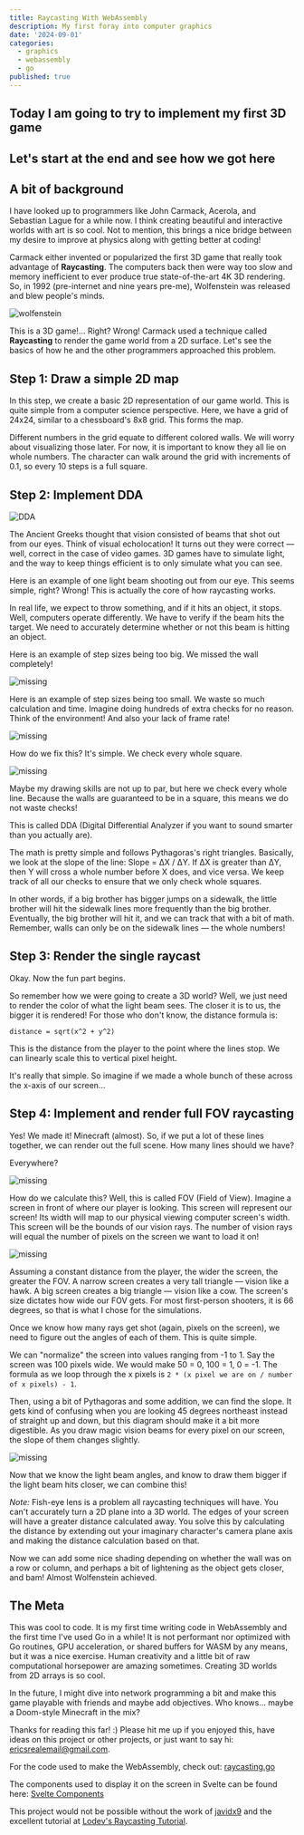 ```yaml
---
title: Raycasting With WebAssembly
description: My first foray into computer graphics
date: '2024-09-01'
categories:
  - graphics
  - webassembly
  - go
published: true
---
```


<script>
  import Step1 from './raycasting-tutorial/TwoDMap.svelte';
  import Step2 from './raycasting-tutorial/DDA.svelte';
  import Step3 from './raycasting-tutorial/SingleRaycast.svelte';
  import Step4 from './raycasting-tutorial/FullFOV.svelte';
</script>

## **Today I am going to try to implement my first 3D game**

## Let's start at the end and see how we got here

<Step4 />

## A bit of background

I have looked up to programmers like John Carmack, Acerola, and Sebastian Lague for a while now. I think creating beautiful and interactive worlds with art is so cool. Not to mention, this brings a nice bridge between my desire to improve at physics along with getting better at coding!

Carmack either invented or popularized the first 3D game that really took advantage of **Raycasting**. The computers back then were way too slow and memory inefficient to ever produce true state-of-the-art 4K 3D rendering. So, in 1992 (pre-internet and nine years pre-me), Wolfenstein was released and blew people's minds.

![wolfenstein](/raycasting/wolf.gif)

This is a 3D game!... Right? Wrong! Carmack used a technique called **Raycasting** to render the game world from a 2D surface. Let's see the basics of how he and the other programmers approached this problem.

## Step 1: Draw a simple 2D map

In this step, we create a basic 2D representation of our game world. This is quite simple from a computer science perspective. Here, we have a grid of 24x24, similar to a chessboard's 8x8 grid. This forms the map.
<Step1 />

Different numbers in the grid equate to different colored walls. We will worry about visualizing those later. For now, it is important to know they all lie on whole numbers. The character can walk around the grid with increments of 0.1, so every 10 steps is a full square.

## Step 2: Implement DDA

![DDA](/raycasting/greek_vision.jpg)

The Ancient Greeks thought that vision consisted of beams that shot out from our eyes. Think of visual echolocation! It turns out they were correct — well, correct in the case of video games. 3D games have to simulate light, and the way to keep things efficient is to only simulate what you can see.

<Step2 />

Here is an example of one light beam shooting out from our eye. This seems simple, right? Wrong! This is actually the core of how raycasting works.

In real life, we expect to throw something, and if it hits an object, it stops. Well, computers operate differently. We have to verify if the beam hits the target. We need to accurately determine whether or not this beam is hitting an object.

Here is an example of step sizes being too big. We missed the wall completely!

![missing](/raycasting/Too_big.excalidraw.svg)

Here is an example of step sizes being too small. We waste so much calculation and time. Imagine doing hundreds of extra checks for no reason. Think of the environment! And also your lack of frame rate!

![missing](/raycasting/Too_small.excalidraw.svg)

How do we fix this? It's simple. We check every whole square.

![missing](/raycasting/JustRight.excalidraw.svg)

Maybe my drawing skills are not up to par, but here we check every whole line. Because the walls are guaranteed to be in a square, this means we do not waste checks!

This is called DDA (Digital Differential Analyzer if you want to sound smarter than you actually are).

The math is pretty simple and follows Pythagoras's right triangles. Basically, we look at the slope of the line: Slope = ΔX / ΔY. If ΔX is greater than ΔY, then Y will cross a whole number before X does, and vice versa. We keep track of all our checks to ensure that we only check whole squares.

In other words, if a big brother has bigger jumps on a sidewalk, the little brother will hit the sidewalk lines more frequently than the big brother. Eventually, the big brother will hit it, and we can track that with a bit of math. Remember, walls can only be on the sidewalk lines — the whole numbers!

## Step 3: Render the single raycast

Okay. Now the fun part begins.

<Step3 />

So remember how we were going to create a 3D world? Well, we just need to render the color of what the light beam sees. The closer it is to us, the bigger it is rendered! For those who don't know, the distance formula is:

`distance = sqrt(x^2 + y^2)`

This is the distance from the player to the point where the lines stop. We can linearly scale this to vertical pixel height.

It's really that simple. So imagine if we made a whole bunch of these across the x-axis of our screen...

## Step 4: Implement and render full FOV raycasting

<Step4 />

Yes! We made it! Minecraft (almost). So, if we put a lot of these lines together, we can render out the full scene. How many lines should we have?

Everywhere?

![missing](/raycasting/TooManyLooks.excalidraw.svg)

How do we calculate this? Well, this is called FOV (Field of View). Imagine a screen in front of where our player is looking. This screen will represent our screen! Its width will map to our physical viewing computer screen's width. This screen will be the bounds of our vision rays. The number of vision rays will equal the number of pixels on the screen we want to load it on!

![missing](/raycasting/Screen.excalidraw.svg)

Assuming a constant distance from the player, the wider the screen, the greater the FOV. A narrow screen creates a very tall triangle — vision like a hawk. A big screen creates a big triangle — vision like a cow. The screen's size dictates how wide our FOV gets. For most first-person shooters, it is 66 degrees, so that is what I chose for the simulations.

Once we know how many rays get shot (again, pixels on the screen), we need to figure out the angles of each of them. This is quite simple.

We can "normalize" the screen into values ranging from -1 to 1. Say the screen was 100 pixels wide. We would make 50 = 0, 100 = 1, 0 = -1. The formula as we loop through the x pixels is `2 * (x pixel we are on / number of x pixels) - 1`.

Then, using a bit of Pythagoras and some addition, we can find the slope. It gets kind of confusing when you are looking 45 degrees northeast instead of straight up and down, but this diagram should make it a bit more digestible. As you draw magic vision beams for every pixel on our screen, the slope of them changes slightly.

![missing](/raycasting/Angles.excalidraw.svg)

Now that we know the light beam angles, and know to draw them bigger if the light beam hits closer, we can combine this!

_Note:_ Fish-eye lens is a problem all raycasting techniques will have. You can't accurately turn a 2D plane into a 3D world. The edges of your screen will have a greater distance calculated away. You solve this by calculating the distance by extending out your imaginary character's camera plane axis and making the distance calculation based on that.

Now we can add some nice shading depending on whether the wall was on a row or column, and perhaps a bit of lightening as the object gets closer, and bam! Almost Wolfenstein achieved.

## The Meta

This was cool to code. It is my first time writing code in WebAssembly and the first time I've used Go in a while! It is not performant nor optimized with Go routines, GPU acceleration, or shared buffers for WASM by any means, but it was a nice exercise. Human creativity and a little bit of raw computational horsepower are amazing sometimes. Creating 3D worlds from 2D arrays is so cool.

In the future, I might dive into network programming a bit and make this game playable with friends and maybe add objectives. Who knows... maybe a Doom-style Minecraft in the mix?

Thanks for reading this far! :) Please hit me up if you enjoyed this, have ideas on this project or other projects, or just want to say hi: ericsrealemail@gmail.com.

For the code used to make the WebAssembly, check out: [raycasting.go](https://github.com/ekhar/personal-site/blob/main/src/lib/raycast_wasm/golang/raycasting.go)

The components used to display it on the screen in Svelte can be found here: [Svelte Components](https://github.com/ekhar/personal-site/tree/main/src/posts/raycasting-tutorial)

This project would not be possible without the work of [javidx9](https://www.youtube.com/watch?v=NbSee-XM7WA&t=1199s) and the excellent tutorial at [Lodev's Raycasting Tutorial](https://lodev.org/cgtutor/raycasting.html).
